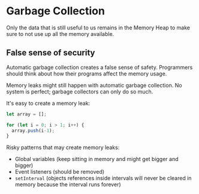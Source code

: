 # Garbage Collection

Only the data that is still useful to us remains in the Memory Heap to make sure to not use up all the memory available.

## False sense of security

Automatic garbage collection creates a false sense of safety. Programmers should think about how their programs affect the memory usage.

Memory leaks might still happen with automatic garbage collection. No system is perfect; garbage collectors can only do so much.

It's easy to create a memory leak:

```js
let array = [];

for (let i = 0; i > 1; i++) {
  array.push(i-1);
}
```

Risky patterns that may create memory leaks:

- Global variables (keep sitting in memory and might get bigger and bigger)
- Event listeners (should be removed)
- `setInterval` (objects references inside intervals will never be cleared in memory because the interval runs forever)
